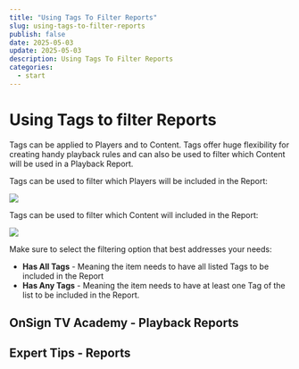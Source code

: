 ```yaml
---
title: "Using Tags To Filter Reports"
slug: using-tags-to-filter-reports
publish: false
date: 2025-05-03
update: 2025-05-03
description: Using Tags To Filter Reports
categories:
  - start
---
```


Using Tags to filter Reports
============================

Tags can be applied to Players and to Content. Tags offer huge flexibility for creating handy playback rules and can also be used to filter which Content will be used in a Playback Report.

Tags can be used to filter which Players will be included in the Report:

![](https://static.helpjuice.com/helpjuice_production/uploads/upload/image/23821/direct/1731682786354/how-to-get-tag-filtered-reports-2023-09-29-2.png)

Tags can be used to filter which Content will included in the Report:

![](https://static.helpjuice.com/helpjuice_production/uploads/upload/image/23821/direct/1731682799276/how-to-get-tag-filtered-reports-2023-09-29-3.png)

Make sure to select the filtering option that best addresses your needs:

* **Has All Tags** - Meaning the item needs to have all listed Tags to be included in the Report
* **Has Any Tags** - Meaning the item needs to have at least one Tag of the list to be included in the Report.

OnSign TV Academy - Playback Reports
------------------------------------

Expert Tips - Reports
---------------------
